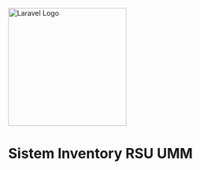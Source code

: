 <img src="[https://sim.ummhospital.com/oneUI/images/index.png](https://hellosehat.com/care/api/og-images/hospital/?locale=id-ID&hospitalId=711" width="240" alt="Laravel Logo"></a>
<h1>Sistem Inventory RSU UMM</h1>
